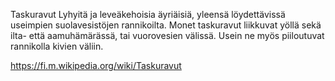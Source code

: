 Taskuravut
Lyhyitä ja leveäkehoisia äyriäisiä, yleensä löydettävissä useimpien suolavesistöjen rannikoilta. Monet taskuravut liikkuvat yöllä sekä ilta- että aamuhämärässä, tai vuorovesien välissä. Usein ne myös piiloutuvat rannikolla kivien väliin.

https://fi.m.wikipedia.org/wiki/Taskuravut
